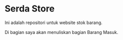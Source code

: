 # Serda Store

Ini adalah repositori untuk website stok barang.

Di bagian saya akan menuliskan bagian Barang Masuk.
